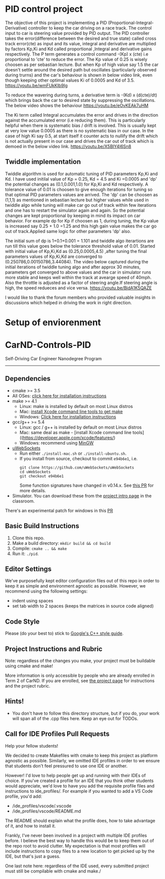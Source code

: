 # PID control project

The objective of this project is implementing a PID (Proportional-Integral-Derivative) controller to keep the car driving on a race track. The control input to car is steering value provided by PID output. The PID controller takes the error(difference between the desired and true state) called cross track error(cte) as input and its value, integral and derivative are multiplied by factors Kp,Ki and Kd called proportional ,Integral and derivative gains respectively. The P term  generates a control command -(Kp) x (cte) i.e proportional to 'cte' to reduce the error. The Kp value of 0.25 is wisely choosen as per sebastian lecture. But when Kp of high value say 1.5 the car doesn't settle around the desired path but oscillates (particularly observed during trurns) and the car's behaviour is shown in below video link, even though keeping other optimal values Ki of 0.0005 and Kd of 3.5.
https://youtu.be/wmFUkKIb9Ig

To reduce the wavering during turns, a derivative term is -(Kd) x (d(cte)/dt) which brings back the car to desired state by suppressing the oscillations. The below video shows the behaviour
https://youtu.be/eOvKEAk7uHM

The Ki term called Integral accumulates the error and drives in the direction against the accumulated error (i.e reducing them). This is particularly helpful when there is systematic bias / drift is involved. This is usually kept at very low value 0.0005 as there is no systematic bias in our case. In the case of high Ki say 0.5, at start itself it counter acts to nullify the drift which is not actually present in our case and drives the car out of track which is demoed in the below video link.
https://youtu.be/X5BIY4I6Sn8

## Twiddle implementation
Twiddle algorithm is used for automatic tuning of PID parameters Kp,Ki and Kd. I have used initilal value of Kp = 0.25, Kd = 4.5 and Ki =0.0005 and 'dp' the potential changes as (0.1,0.001,1.0) for Kp,Ki and Kd respectively. A tolerance value of 0.01 is choosen to give enough iterations for tuning so that optimal PID parameters values are arrived. The 'dp' can be choosen as (1,1,1) as mentioned in sebastian lecture but higher values while used in twiddle algo while tuning will make car go out of track within few iterations and one has to restart the simulator again and again. So the potential changes are kept proportional by keeping in mind its impact on car behavior. For example dp for Kp if choosen as 1, during tuning, the Kp value is increased say 0.25 + 1.0 =1.25 and this high gain value makes the car go out of track.Applied same logic for other parameters 'dp' also.

The initial sum of dp is 1+0.1+0.001 = 1.101 and twiddle algo iterartions are run till this value goes below the tolerance threshold value of 0.01. Started with initial value of Kp,Ki,Kd as (0.25,0.0005,4.5) ,after tuning the final parameters  values of Kp,Ki,Kd are converged to (0.250786,0.00150786,3.44084). The video below captured during the initial iterations of twiddle tuning algo  and after approx 30 minutes,  parameters get converged to above values  and the car in simulator runs more stable and keeps well within the track at avearge speed of 40mph. Also the throttle is adjusted as a factor of steering angle.If steering angle is high, the speed redueces and vice versa.
https://youtu.be/BjdA1K5QAZE

I would like to thank the forum members who provided valuable insights in  discussions which helped in driving the work in right direction.




# Setup of enviorenment

# CarND-Controls-PID
Self-Driving Car Engineer Nanodegree Program

---

## Dependencies

* cmake >= 3.5
 * All OSes: [click here for installation instructions](https://cmake.org/install/)
* make >= 4.1
  * Linux: make is installed by default on most Linux distros
  * Mac: [install Xcode command line tools to get make](https://developer.apple.com/xcode/features/)
  * Windows: [Click here for installation instructions](http://gnuwin32.sourceforge.net/packages/make.htm)
* gcc/g++ >= 5.4
  * Linux: gcc / g++ is installed by default on most Linux distros
  * Mac: same deal as make - [install Xcode command line tools]((https://developer.apple.com/xcode/features/)
  * Windows: recommend using [MinGW](http://www.mingw.org/)
* [uWebSockets](https://github.com/uWebSockets/uWebSockets)
  * Run either `./install-mac.sh` or `./install-ubuntu.sh`.
  * If you install from source, checkout to commit `e94b6e1`, i.e.
    ```
    git clone https://github.com/uWebSockets/uWebSockets 
    cd uWebSockets
    git checkout e94b6e1
    ```
    Some function signatures have changed in v0.14.x. See [this PR](https://github.com/udacity/CarND-MPC-Project/pull/3) for more details.
* Simulator. You can download these from the [project intro page](https://github.com/udacity/self-driving-car-sim/releases) in the classroom.

There's an experimental patch for windows in this [PR](https://github.com/udacity/CarND-PID-Control-Project/pull/3)

## Basic Build Instructions

1. Clone this repo.
2. Make a build directory: `mkdir build && cd build`
3. Compile: `cmake .. && make`
4. Run it: `./pid`. 

## Editor Settings

We've purposefully kept editor configuration files out of this repo in order to
keep it as simple and environment agnostic as possible. However, we recommend
using the following settings:

* indent using spaces
* set tab width to 2 spaces (keeps the matrices in source code aligned)

## Code Style

Please (do your best to) stick to [Google's C++ style guide](https://google.github.io/styleguide/cppguide.html).

## Project Instructions and Rubric

Note: regardless of the changes you make, your project must be buildable using
cmake and make!

More information is only accessible by people who are already enrolled in Term 2
of CarND. If you are enrolled, see [the project page](https://classroom.udacity.com/nanodegrees/nd013/parts/40f38239-66b6-46ec-ae68-03afd8a601c8/modules/f1820894-8322-4bb3-81aa-b26b3c6dcbaf/lessons/e8235395-22dd-4b87-88e0-d108c5e5bbf4/concepts/6a4d8d42-6a04-4aa6-b284-1697c0fd6562)
for instructions and the project rubric.

## Hints!

* You don't have to follow this directory structure, but if you do, your work
  will span all of the .cpp files here. Keep an eye out for TODOs.

## Call for IDE Profiles Pull Requests

Help your fellow students!

We decided to create Makefiles with cmake to keep this project as platform
agnostic as possible. Similarly, we omitted IDE profiles in order to we ensure
that students don't feel pressured to use one IDE or another.

However! I'd love to help people get up and running with their IDEs of choice.
If you've created a profile for an IDE that you think other students would
appreciate, we'd love to have you add the requisite profile files and
instructions to ide_profiles/. For example if you wanted to add a VS Code
profile, you'd add:

* /ide_profiles/vscode/.vscode
* /ide_profiles/vscode/README.md

The README should explain what the profile does, how to take advantage of it,
and how to install it.

Frankly, I've never been involved in a project with multiple IDE profiles
before. I believe the best way to handle this would be to keep them out of the
repo root to avoid clutter. My expectation is that most profiles will include
instructions to copy files to a new location to get picked up by the IDE, but
that's just a guess.

One last note here: regardless of the IDE used, every submitted project must
still be compilable with cmake and make./
